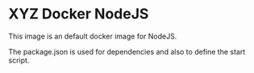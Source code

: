 # XYZ Docker NodeJS #

This image is an default docker image for NodeJS.

The package.json is used for dependencies and also to define the start script.
